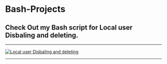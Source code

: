 # Bash-Projects


## Check Out my Bash script for Local user Disbaling and deleting.
---

[![Local user Disbaling and deleting](https://github.com/user-attachments/assets/84246faf-04fb-4c23-9f2d-41d75ce0e1d4)](User-Related/README.md)


---


